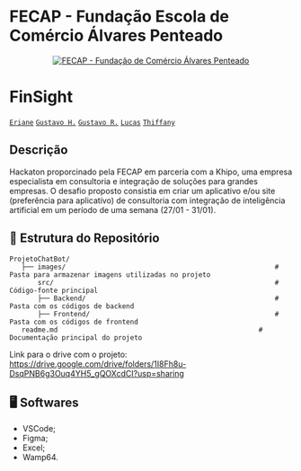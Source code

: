 # FECAP - Fundação Escola de Comércio Álvares Penteado

<p align="center">
<a href= "https://www.fecap.br/"><img src="https://encrypted-tbn0.gstatic.com/images?q=tbn:ANd9GcRhZPrRa89Kma0ZZogxm0pi-tCn_TLKeHGVxywp-LXAFGR3B1DPouAJYHgKZGV0XTEf4AE&usqp=CAU" alt="FECAP - Fundação de Comércio Álvares Penteado" border="0"></a>
</p>

# FinSight

<a href="https://www.linkedin.com/in/eriane-dos-santos-oliveira-cfp-pqo-paap-53116292/">`Eriane`</a>
<a href="http://linkedin.com/in/gustavo-henrique-da-silva-santos-453822326/?trk=opento_sprofile_topcard">`Gustavo H.`</a>
<a href="https://www.linkedin.com/in/gustavo-roberto-0aa488288?utm_source=share&utm_campaign=share_via&utm_content=profile&utm_medium=android_app">`Gustavo R.`</a>
<a href="https://www.linkedin.com/in/lucas-alves-bernardo-093871252/">`Lucas`</a>
<a href="https://www.linkedin.com/in/thiffany-morais/">`Thiffany`</a>

## Descrição
Hackaton proporcinado pela FECAP em parceria com a Khipo, uma empresa especialista em consultoria e integração de soluções para grandes empresas. O desafio proposto consistia em criar um aplicativo e/ou site (preferência para aplicativo) de consultoria com integração de inteligência artificial em um período de uma semana (27/01 - 31/01).

## 📂 **Estrutura do Repositório**

```
ProjetoChatBot/
   ├── images/                                                    # Pasta para armazenar imagens utilizadas no projeto
       src/                                                       # Código-fonte principal
       ├── Backend/                                               # Pasta com os códigos de backend
       ├── Frontend/                                              # Pasta com os códigos de frontend
   readme.md                                                  # Documentação principal do projeto
```

Link para o drive com o projeto: https://drive.google.com/drive/folders/1I8Fh8u-DsqPNB6g3Ouq4YH5_gQOXcdCI?usp=sharing

## 🖥 <b>Softwares</b>
- VSCode; <br>
- Figma; <br>
- Excel; <br>
- Wamp64. <br>
